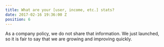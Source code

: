 ```yaml
---
title: What are your [user, income, etc.] stats?
date: 2017-02-16 19:36:00 Z
position: 6
---
```


As a company policy, we do not share that information. We just launched, so it is fair to say that we are growing and improving quickly.